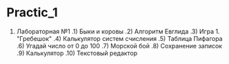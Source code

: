 # Practic_1
1) Лабораторная №1 
  .1) Быки и коровы
  .2) Алгоритм Евглида
  .3) Игра 1. "Гребешок"
  .4) Калькулятор систем счисления
  .5) Таблица Пифагора
  .6) Угадай число от 0 до 100
  .7) Морской бой
  .8) Сохранение записок
  .9) Калькулятор
  .10) Текстовый редактор
  
